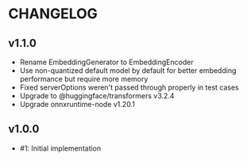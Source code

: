 # CHANGELOG

## v1.1.0

- Rename EmbeddingGenerator to EmbeddingEncoder
- Use non-quantized default model by default for better embedding performance but require more memory
- Fixed serverOptions weren't passed through properly in test cases
- Upgrade to @huggingface/transformers v3.2.4
- Upgrade onnxruntime-node v1.20.1

## v1.0.0

- #1: Initial implementation
